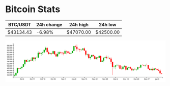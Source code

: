 # Bitcoin Stats

BTC/USDT|24h change|24h high|24h low|
|---|---|---|---|
|$43134.43|-6.98%|$47070.00|$42500.00|

<img src="./chart.svg">
